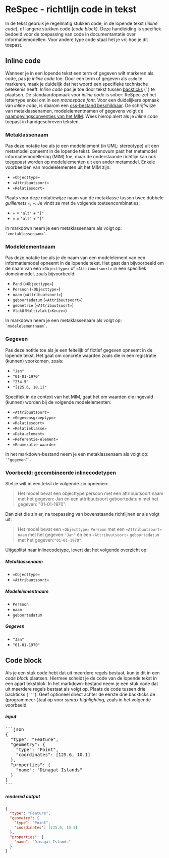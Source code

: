 # ReSpec - richtlijn code in tekst

In de tekst gebruik je regelmatig stukken code, in de lopende tekst (_inline code_), of  langere stukken code (_code block_). Deze handleiding is specifiek bedoeld voor de toepassing van code in documentantatie over informatiemodellen. Voor andere type code staat het je vrij hoe je dit toepast.

## Inline code

Wanneer je in een lopende tekst een term of gegeven wilt markeren als code, pas je _inline code_ toe. Door een term of gegeven als `code` te markeren, maak je duidelijk dat het woord een specifieke technische betekenis heeft. _Inline code_ pas je toe door tekst tussen [backticks](https://en.wikipedia.org/wiki/Backtick) (`` ` ``) te plaatsen. De standaardopmaak voor _inline code_ is sober: ReSpec zet het lettertype enkel om in een _monospace font_. Voor een duidelijkere opmaak van _inline code_, is daarom een [css-bestand beschikbaar](https://github.com/Geonovum/NL-ReSpec-GN-beheer/blob/main/css/inline-code.css). De schrijfwijze van metaklassenamen, modelelementnamen of gegevens volgt de [naamgevingsconventies van het MIM](https://geonovum.github.io/MIM-Werkomgeving/#afspraken-rondom-naamgeving-en-definities). Wees hierop alert als je _inline code_ toepast in handgeschreven teksten. 

### Metaklassenaam

Pas deze notatie toe als je een modelelement (in UML: stereotype) uit een metamodel opneemt in de lopende tekst. Geonovum past het metamodel informatiemodellering (MIM) toe, maar de onderstaande richtlijn kan ook toegepast worden op modelelementen uit een ander metamodel. Enkele voorbeelden van modelelementen uit het MIM zijn:

 - `«Objecttype»`
 - `«Attribuutsoort»`
 - `«Relatiesoort»`

Plaats voor deze notatiewijze naam van de metaklasse tussen twee dubbele _guillemets_ `«`, `»`. Je vindt ze met de volgende toetsencombinaties:

 - `«` = `"alt"` + `"["`
 - `»` = `"alt"` + `"]"`

In markdown neem je een metaklassenaam als volgt op:
`` `«metaklassenaam»` ``. 

### Modelelementnaam

Pas deze notatie toe als je de naam van een modelelement van een informatiemodel opneemt in de lopende tekst. Het gaat dan bijvoorbeeld om de naam van een `«Objecttype»` of `«Attribuutsoort»` in een specifiek domeinmodel, zoals bijvoorbeeld:

 - `Pand` (`«Objecttype»`)
 - `Persoon` (`«Objecttype»`)
 - `naam` (`«Attribuutsoort»`)
 - `geboortedatum` (`«Attribuutsoort»`)
 - `geometrie` (`«Attribuutsoort»`)
 - `VlakOfMultivlak` (`«Keuze»`)

In  markdown neem je een metaklassenaam als volgt op:
`` `modelelementnaam` ``.

### Gegeven

Pas deze notitie toe als je een feitelijk of fictief gegeven opneemt in de lopende tekst. Het gaat om concrete waarden zoals die in een registratie (kunnen) voorkomen, zoals: 

 - `"Jan"`
 - `"01-01-1970"`
 - `"234.5"`
 - `"[125.6, 10.1]"`

Specifiek in de context van het MIM, gaat het om waarden die ingevuld (kunnen) worden bij de volgende modelelementen:

 - `«Attribuutsoort»`
 - `«Gegevensgroeptype»`
 - `«Relatiesoort»`
 - `«Relatieklasse»`
 - `«Data-element»`
 - `«Referentie-element»`
 - `«Enumeratie-waarde»`

In het markdown-bestand neem je een metaklassenaam als volgt op:
`` `"gegeven"` ``.

### Voorbeeld: gecombineerde inlinecodetypen

Stel je wilt in een tekst de volgende zin opnemen:

>Het model bevat een objecttype persoon met een attribuutsoort naam met het gegeven: Jan én een attribuutsoort geboortedatum met het gegeven: "01-01-1970".

Dan ziet die zin er, na toepassing van bovenstaande richtlijnen er als volgt uit:

>Het model bevat een `«Objecttype»` `Persoon` met een `«Attribuutsoort»` `naam` met het gegeven:`"Jan"` én een `«Attribuutsoort»` `geboortedatum` met het gegeven:`"01-01-1970"`.

Uitgeplitst naar inlinecodetype, levert dat het volgende overzicht op:

##### Metaklassenaam
 - `«Objecttype»`
 - `«Attribuutsoort»`

##### Modelelementnaam
 - `Persoon`
 - `naam`
 - `geboortedatum`

##### Gegeven
 - `"Jan"`
 - `"01-01-1970"`

## Code block

Als je een stuk code hebt dat uit meerdere regels bestaat, kun je dit in een _code block_ plaatsen. Hiermee scheidt je de code van de lopende tekst in een apart tekstblok. In het markdown-bestand neem je een stuk code dat uit meerdere regels bestaat als volgt op. Plaats de code tussen drie backticks (```` ``` ````). Geef optioneel direct achter de eerste drie backticks de (programmeer-)taal op voor _syntax highlighting_, zoals in het volgende voorbeeld.

##### input

<pre>```json
{
  "type": "Feature",
  "geometry": {
    "type": "Point",
    "coordinates": [125.6, 10.1]
  },
  "properties": {
    "name": "Dinagat Islands"
  }
}
```</pre>

##### rendered output

```json
{
  "type": "Feature",
  "geometry": {
    "type": "Point",
    "coordinates": [125.6, 10.1]
  },
  "properties": {
    "name": "Dinagat Islands"
  }
}
```
